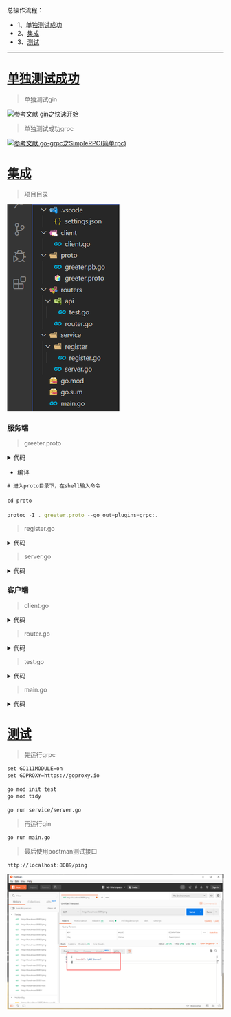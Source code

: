 总操作流程：
- 1、[单独测试成功](#go-01)
- 2、[集成](#go-02)
- 3、[测试](#go-03)


***

# <a name="go-01" href="#" >单独测试成功</a>

> 单独测试gin

[![](https://img.shields.io/badge/参考文献-gin之快速开始-yellow.svg "参考文献 gin之快速开始")](https://github.com/OurNotes/CCN/blob/master/6.%E5%90%8E%E5%8F%B0/4.go/01.windows%E7%8E%AF%E5%A2%83/02.go%E4%B9%8B%E6%A1%86%E6%9E%B6/01.go%E4%B9%8Bgin/01.gin%E4%B9%8B%E5%BF%AB%E9%80%9F%E5%BC%80%E5%A7%8B.md)

> 单独测试成功grpc

[![](https://img.shields.io/badge/参考文献-go--grpc之SimpleRPC(简单rpc)-yellow.svg "参考文献 go-grpc之SimpleRPC(简单rpc)")](https://github.com/OurNotes/CCN/blob/master/6.%E5%90%8E%E5%8F%B0/4.go/01.windows%E7%8E%AF%E5%A2%83/02.go%E4%B9%8B%E6%A1%86%E6%9E%B6/02.go%E4%B9%8Bgrpc/01.go-grpc%E4%B9%8BSimple%20RPC(%E7%AE%80%E5%8D%95rpc).md)

# <a name="go-02" href="#" >集成</a>

> 项目目录

![](image/1-1.png)


### 服务端

> greeter.proto

<details>
<summary>代码</summary>

```go
syntax = "proto3";

package proto;

service SearchService {
    rpc Search(SearchRequest) returns (SearchResponse) {}
}

message SearchRequest {
    string request = 1;
}

message SearchResponse {
    string response = 1;
}
```

</details>

- 编译

```js
# 进入proto目录下，在shell输入命令

cd proto

protoc -I . greeter.proto --go_out=plugins=grpc:.
```


> register.go

<details>
<summary>代码</summary>

```go
/*
 * @Descripttion: 服务端的接口和注册
 * @version: 0.1
 * @Author: DK_Li
 * @Date: 2020-02-10 15:23:04
 * @LastEditors  : DK_Li
 * @LastEditTime : 2020-02-11 22:10:41
 */

package register
 
import (
	"context"
	"google.golang.org/grpc"
	proto "test/proto"
 
)

type SearchService struct{}

/**
 * @description: 服务端的接口
 * @param {type} 
 * @return: 
 */
func (s *SearchService) Search(ctx context.Context, r *proto.SearchRequest) (*proto.SearchResponse, error) {
	return &proto.SearchResponse{Response: r.GetRequest() + " Server"}, nil
}

/**
 * @description: 服务端的注册
 * @param {type} 
 * @return: 
 */
func ServiceReg(server *grpc.Server)  {
	proto.RegisterSearchServiceServer(server,&SearchService{})

}
```

</details>

> server.go

<details>
<summary>代码</summary>

```go
/*
 * @Descripttion: 服务端的启动文件
 * @version: 0.1
 * @Author: DK_Li
 * @Date: 2020-02-10 14:47:35
 * @LastEditors  : DK_Li
 * @LastEditTime : 2020-02-11 22:06:59
 */

package main
 
import (
	"log"
	"net"
	"google.golang.org/grpc"
	"google.golang.org/grpc/reflection"
	"test/service/register"
)


const PORT = "8080"

func main() {
	//创建 Listen，监听 TCP 端口
	lis, err := net.Listen("tcp", ":"+PORT)
	if err != nil {
		log.Fatalf("net.Listen err: %v", err)
	}
	//创建 gRPC Server 对象
	server := grpc.NewServer()
	//将 SearchService注册到 gRPC Server 的内部注册中心
	register.ServiceReg(server)
	// Register reflection service on gRPC server.
	reflection.Register(server)
	if err := server.Serve(lis); err != nil {
		log.Fatalf("failed to serve: %v", err)
	}
}
```

</details>


### 客户端

> client.go

<details>
<summary>代码</summary>

```go
/*
 * @Descripttion: grpc的客户端连接服务端复用方法
 * @version: 0.1
 * @Author: DK_Li
 * @Date: 2020-02-11 18:39:15
 * @LastEditors  : DK_Li
 * @LastEditTime : 2020-02-12 14:48:05
 */

 package client

 import (
	 "google.golang.org/grpc"
	 "sync"
	 "sync/atomic"
	 "unsafe"
	 proto "test/proto"
 )
  
 var (
	 globalClientConn unsafe.Pointer
	 lck              sync.Mutex
 )
 
 /**
  * @description: 创建 SearchService 的客户端对象
  * @param {type} 
  * @return: 
  */
 func GetGrpcClient(target string) (proto.SearchServiceClient, error) {  //返回需要的client
	 conn, err := GetGrpcConn(target)
	 if err != nil {
		 return (proto.SearchServiceClient)(nil), err
	 }
	 return proto.NewSearchServiceClient(conn), nil  //此处调用pb.go文件中生成的创建client的方法
 }
 
 
 func GetGrpcConn(target string) (*grpc.ClientConn, error) {
	 if atomic.LoadPointer(&globalClientConn) != nil {
		 return (*grpc.ClientConn)(globalClientConn), nil
	 }
	 lck.Lock()
	 defer lck.Unlock()
	 if atomic.LoadPointer(&globalClientConn) != nil { //double check
		 return (*grpc.ClientConn)(globalClientConn), nil
	 }
	 cli, err := NewGrpcConn(target)
	 if err != nil {
		 return nil, err
	 }
	 atomic.StorePointer(&globalClientConn, unsafe.Pointer(cli))
	 return cli, nil
 }
 
 /**
  * @description: 连接服务端
  * @param {type} 
  * @return: 
  */
 func NewGrpcConn(target string) (*grpc.ClientConn,error){
	 conn, err := grpc.Dial(target, grpc.WithInsecure())
	 if err != nil {
		 return nil, err
	 }
	 return conn, err
 }

```

</details>

> router.go

<details>
<summary>代码</summary>

```go

/*
 * @Descripttion: gin的路由
 * @version: 0.1
 * @Author: DK_Li
 * @Date: 2020-02-10 16:15:52
 * @LastEditors  : DK_Li
 * @LastEditTime : 2020-02-11 22:04:48
 */

package routers
 
import (
    "github.com/gin-gonic/gin"
    . "test/routers/api"
)
 
func InitRouter() *gin.Engine {
    router := gin.Default()
 
    router.GET("/test", Test)
 
    return router
}
```

</details>


> test.go

<details>
<summary>代码</summary>

```go
/*
 * @Descripttion: gin的api
 * @version: 0.1
 * @Author: DK_Li
 * @Date: 2020-02-10 16:16:16
 * @LastEditors  : DK_Li
 * @LastEditTime : 2020-02-11 22:04:23
 */

package api

import (
	"log"
	"context"
	"net/http"
	"github.com/gin-gonic/gin"
	proto "test/proto"
	cs "test/client"
)

/**
 * @description: 客户端与服务端进行数据交互
 * @param {type} 
 * @return: 
 */
func Test(c *gin.Context) {
	client,err := cs.GetGrpcClient(":8080")
	if err != nil {
		log.Fatalf("client.Search err: %v", err)
	}
	resp, err := client.Search(context.Background(), &proto.SearchRequest{
		Request: "gRPC",
	})
	if err != nil {
		log.Fatalf("client.Search err: %v", err)
		c.JSON(http.StatusOK, gin.H{                                                 
            "code":    -1,
            "message": "抱歉未找到相关信息",
        })
        return
	}

	c.JSON(200, gin.H{
		"result": resp.GetResponse(),
	})
}

```

</details>

> main.go

<details>
<summary>代码</summary>

```go
/*
 * @Descripttion: 客户端的启动文件
 * @version: 0.1
 * @Author: DK_Li
 * @Date: 2020-02-10 16:17:26
 * @LastEditors  : DK_Li
 * @LastEditTime : 2020-02-11 22:07:19
 */

package main

import (
	"log"
	"test/routers"
)

func main() {

	
	router := routers.InitRouter()
	// 启动并监听8089端口
	if err := router.Run(":8089"); err != nil {
		log.Fatalf("could not run server: %v", err)
	}

}


```

</details>

# <a name="go-03" href="#" >测试</a>

> 先运行grpc

```
set GO111MODULE=on
set GOPROXY=https://goproxy.io

go mod init test
go mod tidy

go run service/server.go
```

> 再运行gin

```
go run main.go
```


> 最后使用postman测试接口

```
http://localhost:8089/ping
```

![](image/1-2.png)
